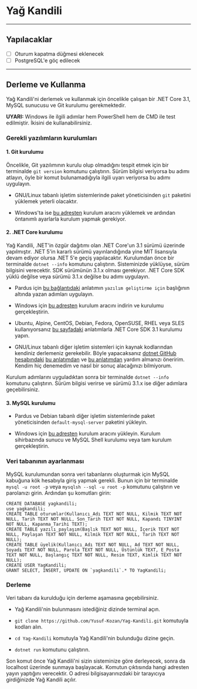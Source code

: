 # Yağ Kandili
---
## Yapılacaklar
- [ ] Oturum kapatma düğmesi eklenecek
- [ ] PostgreSQL'e göç edilecek
---
## Derleme ve Kullanma
Yağ Kandili'ni derlemek ve kullanmak için öncelikle çalışan bir .NET Core 3.1, MySQL sunucusu ve Git kurulumu gerekmektedir.

**UYARI:** Windows ile ilgili adımlar hem PowerShell hem de CMD ile test edilmiştir. İkisini de kullanabilirsiniz.

### Gerekli yazılımların kurulumları
#### 1. Git kurulumu
Öncelikle, Git yazılımının kurulu olup olmadığını tespit etmek için bir terminalde `git version` komutunu çalıştırın. Sürüm bilgisi veriyorsa bu adımı atlayın, öyle bir komut bulunamadığıyla ilgili uyarı veriyorsa bu adımı uygulayın.

* GNU/Linux tabanlı işletim sistemlerinde paket yöneticisinden `git` paketini yüklemek yeterli olacaktır.

* Windows'ta ise [bu adresten](https://git-scm.com/download/win) kurulum aracını yüklemek ve ardından öntanımlı ayarlarla kurulum yapmak gerekiyor.

#### 2. .NET Core kurulumu
Yağ Kandili, .NET'in özgür dağıtımı olan .NET Core'un 3.1 sürümü üzerinde yapılmıştır. .NET 5'in kararlı sürümü yayınlandığında yine MIT lisansıyla devam ediyor olursa .NET 5'e geçiş yapılacaktır.
Kurulumdan önce bir terminalde `dotnet --info` komutunu çalıştırın. Sisteminizde yüklüyse, sürüm bilgisini verecektir. SDK sürümünün 3.1.x olması gerekiyor. .NET Core SDK yüklü değilse veya sürümü 3.1.x değilse bu adımı uygulayın.

* Pardus için [bu bağlantıdaki](https://forum.pardus.org.tr/t/pardus-ile-c-kullanmak/15804) anlatımın `yazılım geliştirme için` başlığının altında yazan adımları uygulayın.

* Windows için [bu adresten](https://dotnet.microsoft.com/download/dotnet-core/thank-you/sdk-3.1.402-windows-x64-installer) kurulum aracını indirin ve kurulumu gerçekleştirin.
* Ubuntu, Alpine, CentOS, Debian, Fedora, OpenSUSE, RHEL veya SLES kullanıyorsanız [bu sayfadaki](https://docs.microsoft.com/tr-tr/dotnet/core/install/linux) anlatımlarla .NET Core SDK 3.1 kurulumu yapın.
* GNU/Linux tabanlı diğer işletim sistemleri için kaynak kodlarından kendiniz derlemeniz gerekebilir. Böyle yapacaksanız [dotnet GitHub hesabındaki](https://github.com/dotnet) [bu anlatımdan](https://github.com/dotnet/aspnetcore/blob/master/docs/BuildFromSource.md) ve [bu anlatımdan](https://github.com/dotnet/source-build) yardım almanızı öneririm. Kendim hiç denemedim ve nasıl bir sonuç alacağınızı bilmiyorum.

Kurulum adımlarını uyguladıktan sonra bir terminalde `dotnet --info` komutunu çalıştırın. Sürüm bilgisi verirse ve sürümü 3.1.x ise diğer adımlara geçebilirsiniz.

#### 3. MySQL kurulumu
* Pardus ve Debian tabanlı diğer işletim sistemlerinde paket yöneticisinden `default-mysql-server` paketini yükleyin.

* Windows için [bu adresten](https://dev.mysql.com/downloads/) kurulum aracını yükleyin. Kurulum sihirbazında sunucu ve MySQL Shell kurulumu veya tam kurulum gerçekleştirin.

### Veri tabanının ayarlanması
MySQL kurulumundan sonra veri tabanlarını oluşturmak için MySQL kabuğuna kök hesabıyla giriş yapmak gerekli. Bunun için bir terminalde `mysql -u root -p` veya `mysqlsh --sql -u root -p` komutunu çalıştırın ve parolanızı girin. Ardından şu komutları girin:
```
CREATE DATABASE yagkandili;
use yagkandili;
CREATE TABLE oturumlar(Kullanıcı_Adı TEXT NOT NULL, Kilmik TEXT NOT NULL, Tarih TEXT NOT NULL, Son_Tarih TEXT NOT NULL, Kapandı TINYINT NOT NULL, Kapanma_Tarihi TEXT);
CREATE TABLE yazılı_paylaşım(Başlık TEXT NOT NULL, İçerik TEXT NOT NULL, Paylaşan TEXT NOT NULL, Kilmik TEXT NOT NULL, Tarih TEXT NOT NULL);
CREATE TABLE üyelik(Kullanıcı_Adı TEXT NOT NULL, Ad TEXT NOT NULL, Soyadı TEXT NOT NULL, Parola TEXT NOT NULL, Üstünlük TEXT, E_Posta TEXT NOT NULL, Başlangıç TEXT NOT NULL, Resim TEXT, Kimlik TEXT NOT NULL);
CREATE USER YagKandili;
GRANT SELECT, INSERT, UPDATE ON `yagkandili`.* TO YagKandili;
```

### Derleme
Veri tabanı da kurulduğu için derleme aşamasına geçebilirsiniz.
* Yağ Kandili'nin bulunmasını istediğiniz dizinde terminal açın.

* `git clone https://github.com/Yusuf-Kozan/Yag-Kandili.git` komutuyla kodları alın.
* `cd Yag-Kandili` komutuyla Yağ Kandili'nin bulunduğu dizine geçin.
* `dotnet run` komutunu çalıştırın.

Son komut önce Yağ Kandili'ni sizin sisteminize göre derleyecek, sonra da localhost üzerinde sunmaya başlayacak. Komutun çıktısında hangi adresten yayın yaptığını verecektir. O adresi bilgisayarınızdaki bir tarayıcıya girdiğinizde Yağ Kandili açılır.